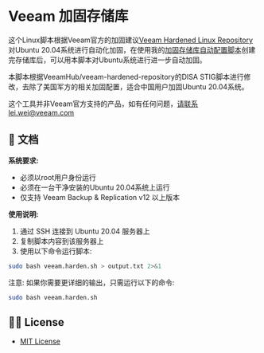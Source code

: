 # Veeam 加固存储库 

这个Linux脚本根据Veeam官方的加固建议[Veeam Hardened Linux Repository](https://helpcenter.veeam.com/docs/backup/vsphere/hardened_repository.html?ver=120)对Ubuntu 20.04系统进行自动化加固，在使用我的[加固存储库自动配置脚本](https://github.com/Coku2015/Veeam_Repo_Configurator)创建完存储库后，可以用本脚本对Ubuntu系统进行进一步自动加固。

本脚本根据VeeamHub/veeam-hardened-repository的DISA STIG脚本进行修改，去除了美国军方的相关加固配置，适合中国用户加固Ubuntu 20.04系统。

这个工具并非Veeam官方支持的产品，如有任何问题，请联系lei.wei@veeam.com

## 📗 文档

**系统要求:**

- 必须以root用户身份运行
- 必须在一台干净安装的Ubuntu 20.04系统上运行
- 仅支持 Veeam Backup & Replication v12 以上版本

**使用说明:**

1. 通过 SSH 连接到 Ubuntu 20.04 服务器上
2. 复制脚本内容到该服务器上
3. 使用以下命令运行脚本:
```bash
sudo bash veeam.harden.sh > output.txt 2>&1
```

注意: 如果你需要更详细的输出，只需运行以下的命令:
```bash
sudo bash veeam.harden.sh
```

## 🤝🏾 License

* [MIT License](LICENSE)

